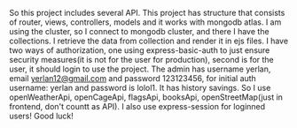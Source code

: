 So this project includes several API. This project has structure that consists of router, views, controllers, models and it works with mongodb atlas. I am using the cluster, so I connect
to mongodb cluster, and there I have the collections. I retrieve the data from collection and render it in ejs files. I have two ways of authorization, one using express-basic-auth to just 
ensure security measures(it is not for the user for production), second is for the user, it should login to use the project. The admin has username yerlan, email yerlan12@gmail.com and password
123123456, for initial auth username: yerlan and password is lolol1. It has history savings. So I use openWeatherApi, openCageApi, flagsApi, booksApi, openStreetMap(just in frontend, don't countt 
as API). I also use express-session for loginned users! Good luck!
